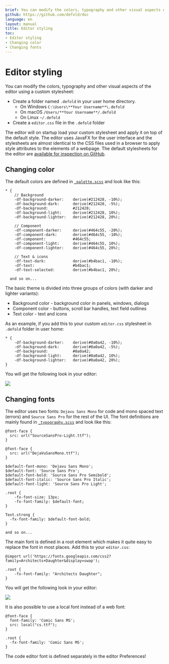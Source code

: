 ```yaml
---
brief: You can modify the colors, typography and other visual aspects of the editor using a custom stylesheet.
github: https://github.com/defold/doc
language: en
layout: manual
title: Editor styling
toc:
- Editor styling
- Changing color
- Changing fonts
---
```


# Editor styling

You can modify the colors, typography and other visual aspects of the editor using a custom stylesheet:

* Create a folder named `.defold` in your user home directory.
  * On Windows `C:\Users\**Your Username**\.defold`
  * On macOS `/Users/**Your Username**/.defold`
  * On Linux `~/.defold`
* Create a `editor.css` file in the `.defold` folder

The editor will on startup load your custom stylesheet and apply it on top of the default style. The editor uses JavaFX for the user interface and the stylesheets are almost identical to the CSS files used in a browser to apply style attributes to the elements of a webpage. The default stylesheets for the editor are [available for inspection on GitHub](https://github.com/defold/defold/tree/editor-dev/editor/styling/stylesheets/base).

## Changing color

The default colors are defined in [`_palette.scss`](https://github.com/defold/defold/blob/editor-dev/editor/styling/stylesheets/base/_palette.scss) and look like this:

```
* {
	// Background
	-df-background-darker:    derive(#212428, -10%);
	-df-background-dark:      derive(#212428, -5%);
	-df-background:           #212428;
	-df-background-light:     derive(#212428, 10%);
	-df-background-lighter:   derive(#212428, 20%);

	// Component
	-df-component-darker:     derive(#464c55, -20%);
	-df-component-dark:       derive(#464c55, -10%);
	-df-component:            #464c55;
	-df-component-light:      derive(#464c55, 10%);
	-df-component-lighter:    derive(#464c55, 20%);

	// Text & icons
	-df-text-dark:            derive(#b4bac1, -10%);
	-df-text:                 #b4bac1;
	-df-text-selected:        derive(#b4bac1, 20%);

  and so on...
```

The basic theme is divided into three groups of colors (with darker and lighter variants):

* Background color - background color in panels, windows, dialogs
* Component color - buttons, scroll bar handles, text field outlines
* Text color - text and icons

As an example, if you add this to your custom `editor.css` stylesheet in `.defold` folder in user home:

```
* {
	-df-background-darker:    derive(#0a0a42, -10%);
	-df-background-dark:      derive(#0a0a42, -5%);
	-df-background:           #0a0a42;
	-df-background-light:     derive(#0a0a42, 10%);
	-df-background-lighter:   derive(#0a0a42, 20%);
}
```

You will get the following look in your editor:

![](../images/editor/editor-styling-color.png)


## Changing fonts

The editor uses two fonts: `Dejavu Sans Mono` for code and mono spaced text (errors) and `Source Sans Pro` for the rest of the UI. The font definitions are mainly found in [`_typography.scss`](https://github.com/defold/defold/blob/editor-dev/editor/styling/stylesheets/base/_typography.scss) and look like this:

```
@font-face {
  src: url("SourceSansPro-Light.ttf");
}

@font-face {
  src: url("DejaVuSansMono.ttf");
}

$default-font-mono: 'Dejavu Sans Mono';
$default-font: 'Source Sans Pro';
$default-font-bold: 'Source Sans Pro Semibold';
$default-font-italic: 'Source Sans Pro Italic';
$default-font-light: 'Source Sans Pro Light';

.root {
    -fx-font-size: 13px;
    -fx-font-family: $default-font;
}

Text.strong {
  -fx-font-family: $default-font-bold;
}

and so on...
```

The main font is defined in a root element which makes it quite easy to replace the font in most places. Add this to your `editor.css`:

```
@import url('https://fonts.googleapis.com/css2?family=Architects+Daughter&display=swap');

.root {
    -fx-font-family: "Architects Daughter";
}
```

You will get the following look in your editor:

![](../images/editor/editor-styling-fonts.png)

It is also possible to use a local font instead of a web font:

```
@font-face {
  font-family: 'Comic Sans MS';
  src: local("cs.ttf");
}

.root {
  -fx-font-family: 'Comic Sans MS';
}
```

<div class='sidenote' markdown='1'>
The code editor font is defined separately in the editor Preferences!
</div>